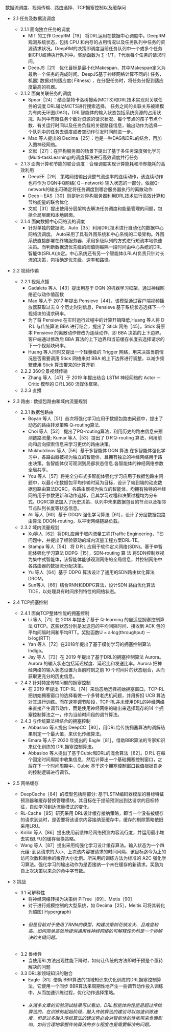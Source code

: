 数据流调度、视频传输、路由选择、TCP拥塞控制以及缓存问

- 2.1 任务及数据流调度
    - 2.1.1 面向独立任务的调度
        - MIT 的工作 DeepRM［19］
        将DRL运用在数据中心调度中。DeepRM观测系统状态，包括 CPU 和内存的占用情况以及任务队列中任务的资源请求状况。DeepRM的决策即调度当前任务队列中一个或多个任务到CPU或待执行队列中。奖励函数为 ∑ -1/T，T代表每个任务的请求时间。
        - DeepJS［21］
        优化目标是最小化Makespan，其中Makespan定义为最后一个任务的完成时间。DeepJS基于神经网络计算不同的( 任务，机器) 数据对的适应度( Fitness) ，在分配任务时，将任务分配到适应度最高的机器。
    - 2.1.2 面向关联任务的调度
        - Spear［24］：结合蒙特卡洛树搜索(MCTS)和DRL技术实现对关联任务的调度
        DRL辅助MCTS进行搜索选择。
        任务之间的关联关系被建模为有向无环图(DAG)，DRL智能体的输入状态包括系统资源的占用状况、队列中有限任务个数对资源的请求状况、每个节点的孩子节点个数、有关运行时间以及任务负载的关键路径信息，输出动作为选择一个队列中的任务去调度或者空动作引发时间前进一步。
        - Mao 等人提出的 Decima［25］：也是一种DAG和DRL的结合，再加入图神经网络。
        - 文献［27］：在异构服务器的场景下提出了基于多任务深度强化学习(Multi-taskLearning)的调度算法进行高效调度并行任务
    - 2.1.3 面向计算和节能的联合调度：合理调度实现计算能耗和冷却能耗的高效利用
        - DeepEE［29］
        策略网络输出调整气流速率的连续动作，该连续动作也将作为 DQN中Q网络( Q－network) 输入状态的一部分，依据Q-network的输出可确定将任务调度到哪台服务器执行的离散动作
        - Deep－EAS［30］则是针对异构服务器利用DRL技术进行高效计算和节约能量的联合优化
        - 文献［31］提出使用分层架构去解决任务调度和能量管理的问题，包括全局层面和本地层面。
    - 2.1.4 面向数据中心网络流的调度
        - 针对单独的数据流，Auto［35］利用DRL技术进行自动化的数据中心网络流调度。
        Auto采用了具有外围系统和中心系统的二级架构。外围系统直接部署在终端服务器，采用多级队列的方式进行短流本地快速决策。而判断数据流优先级的阈值则每隔一段时间由中心系统的DRL智能体(SRLA)决定。中心系统还有另一个智能体(LRLA)负责只针对长流的决策，包括确定优先级、速率和路径。

- 2.2 视频传输
    - 2.2.1 视频点播
        - Gadaleta 等人［43］提出用基于 DQN 的机器学习框架，通过神经网络近似动作值函数
        - Mao 等人于 2017 年提出 Pensieve［44］，该模型通过客户端视频播放器获取过去 8 个历史时刻信息，Pensieve 基于系统状态选择下一个视频块的请求码率。
        - 为了将 Pensieve 在实时运行过程中的计算开销降低,Huang 等人将 DＲL 与传统算法 BBA 进行结合，提出了 Stick 网络［45］。Stick 将原本 Pensieve 的离散动作修改为连续动作，即 BBA 决策的上下边界。客户端通过修改后 BBA 算法的上下边界和当前缓存长度去选择请求的下一个视频块码率。
        - Huang 等人同时又提出一个轻量级的 Trigger 网络，用来决策当前情况是否需要调用 Stick 网络来对 BBA 的上下边界进行调整，以减少频繁使用 Stick 算法带来的计算开销
    - 2.2.2 360全景视频传输
        - Zhang 等人［47］于 2019 年提出结合 LSTM 神经网络的 Actor －Critic 模型的 DＲL360 流媒体框架。
    - 2.2.3 直播

- 2.3 路由 : 数据包路由和域内流量规划
    - 2.3.1 数据包路由
        - Boyan 等人［51］首次将强化学习应用于数据包路由问题中，提出了动态的路由转发策略 Q-routing算法.
        - Choi 等人［52］ 提出了PQ-routing算法，利用历史的路由信息来预测链路流量; Kumar 等人［53］提出了 DＲQ-routing 算法，利用前向和后向探索信息来学习更优的路由决策。
        - Mukhutdinov 等人［56］基于多智能体 DQN 算法.在多智能体强化学习中，各路由器被视为独立的智能体，且拥有独立的神经网络用于路由决策。各智能体仅可观测到局部状态信息.各智能体的神经网络参数全局共享。
        - You 等人［57］将完全分布式多智能体强化学习应用于数据包路由问题中，以最小化数据包平均传输时延为目标，设计了端到端的动态数据包路由算法DQRC。各路由器视为独立的智能体，均拥有独特的神经网络用于参数更新和动作选择，且其学习过程和决策过程均为分布式。DQRC算法加入了历史决策、队列中未来数据包目的节点以及相邻节点队列长度等状态信息。
        - Ali 等人［60］基于 DDQN 强化学习算法［61］，设计了分层数据包路由算法 DDQN-routing，以平衡网络链路负载。
    - 2.3.2 域内流量规划
        - Xu等人［62］将DRL应用于域内流量工程(Traffic Engineering，TE) 问题中，并提出了经验驱动的域内流量工程方案DRL-TE。
        - Stampa 等人［54］ 将 DＲL 应用于软件定义网络(SDN)。基于单智能体强化学习算法 DDPG［15］，SDN-routing 算 法 将SDN控制器视为集中式智能体，该智能体能够观测网络的全局信息，并控制网络中各路由器的数据流分配决策。
        - Yu 等人［64］基于 DDPG 算法设计了通用的SDN路由优化算法DROM。
        - Sun等人［66］结合RNN和DDPG算法，设计SDN 路由优化算法 TIDE，以处理具有时间序列特性的网络状态。

- 2.4 TCP拥塞控制
    - 2.4.1 面向TCP整体性能的拥塞控制
        - Li 等人［71］在 2018 年提出了基于 Q-learning 的自适应拥塞控制算法 QTCP。这些状态分别是发送包的平均间隔时间、接收到 ACK 包的平均间隔时间和平均RTT。奖励函数U = a·log(throughput) － b·log(RTT)
        - Yan 等人［72］在2018年提出了基于模仿学习的拥塞控制算法Indigo。
        - Jay 等人［73］在 2019 年提出了基于DRL的拥塞控制算法 Aurora。Aurora 的输入状态包括延迟梯度、延迟比和发送比率。Aurora 把神经网络的输入状态设置为当前时刻之前 10 个时间片的状态组合，从而获取更充分的历史信息。
    - 2.4.2 针对特定传输问题的拥塞控制
        - 在 2019 年提出 TCP-RL［74］来动态地选择初始拥塞窗口。TCP-RL 把初始拥塞窗口的选择看做一个多臂老虎机问题，并用折扣 UCB 算法对其进行训练。而在速率调节阶段，TCP-RL并未使用DRL的神经网络来直接产生调节动作，而是使用神经网络的输出来选择现存的14 个拥塞控制算法之一，作为当前时间段的调节算法。
    - 2.4.3 与传统算法相结合的拥塞控制
        - Abbasloo 等人提出 DeepCC［80］，用DRL给传统拥塞算法的调解结果制定一个最大值，来优化传统算法。
        - Emara 等人于 2020 年提出的 Eagle［81］，借助BBR算法的专家知识来优化训练的 DRL拥塞控制算法。
        - Abbasloo 等人提出了基于Cubic和DRL的混合算法［82］。DＲL 在每个固定时间周期中收集信息，然后计算出一个基础拥塞控制窗口，之后在下一个时间周期中，Cubic 基于这个拥塞控制窗口数值根据自身的控制逻辑进行调节。

- 2.5 网络缓存
    - DeepCache［84］的模型包括两部分: 基于LSTM编码器模型的目标特征预测器和缓存替换管理模块。其目标在于提前预测出到达请求的目标特征，自动学习到达流量模式的变化。
    - RL-Cache［85］研究采用 DRL设计缓存接纳策略，即当一个没有被缓存的请求到达时，是否要将该请求内容接纳至缓存中，缓存的剔除策略依旧采用LRU。
    - Kirilin 等人［86］提出使用前馈神经网络预测内容流行度，并运用最小堆去实现LFU的缓存替换策略。
    - Wang 等人［87］提出采用纯强化学习设计缓存算法。输入状态为一个四元组: 到达请求的大小、上次该内容被请求的时间间隔、该目标迄今为止的访问次数和剩余的缓存大小比例。所采用的训练方法为标准的 A2C 强化学习算法。强化学习的输出动作为是否接纳一个未在缓存的新请求。奖励为自上次决策以来总的命中字节数。

- 3 挑战
    - 3.1 可解释性
        - 将神经网络转换为决策树  PiTree［89］、Metis［90］
        - 对于进行规模控制的大型系统，如 Decima［25］，Meitis 可将其转化为超图( Hypergraph)
        - ###### 但是目前对于使用了RNN的模型，构建决策树花销太大、且难度较高。如何简单高效地提供通用性神经网络的可解释性仍然是一个待解决的关键问题。
    - 3.2 鲁棒性
        - 当使用RL方法出现性能下降时，如何让传统的方法即时干预是个亟待解决的问题
    - 3.3 DRL和领域知识的融合
        - Eagle［81］借助 BBR算法的领域知识来优化训练的DRL拥塞控制算法，它使用一个同步 BBR算法来周期性地产生一些调节动作投入训练中，从而加速训练过程，优化动作选择策略。
        - ###### 从诸多文章的实验测试结果可以看出，DRL智能体的性能是超过传统算法的，在训练的起始阶段，融入传统算法的建议可以加速训练速度，但是过多融入传统算法的建议势必会对智能体的性能带来负面影响，如何合理地掌握传统算法的参与程度也是需要解决的问题。


        
